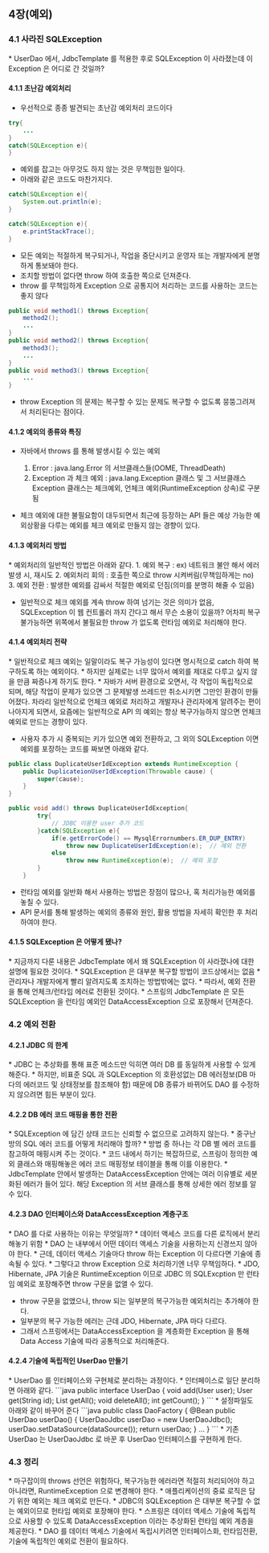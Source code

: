 <h2>4장(예외)</h2>
<h3>4.1 사라진 SQLException</h3>
* UserDao 에서, JdbcTemplate 를 적용한 후로 SQLException 이 사라졌는데 이 Exception 은 어디로 간 것일까?
<h4>4.1.1 초난감 예외처리</h4>
  
* 우선적으로 종종 발견되는 초난감 예외처리 코드이다
```java
try{
    ...
}
catch(SQLException e){
}
```
* 예외를 잡고는 아무것도 하지 않는 것은 무책임한 일이다.
* 아래와 같은 코드도 마찬가지다.

```java
catch(SQLException e){
    System.out.println(e);
}
```
```java
catch(SQLException e){
    e.printStackTrace();
}
```
* 모든 예외는 적절하게 복구되거나, 작업을 중단시키고 운영자 또는 개발자에게 분명하게 통보돼야 한다.
* 조치할 방법이 없다면 throw 하여 호출한 쪽으로 던져준다.
* throw 를 무책임하게 Exception 으로 공통지어 처리하는 코드를 사용하는 코드는 좋지 않다
```java
public void method1() throws Exception{
    method2();
    ...
}
public void method2() throws Exception{
    method3();
    ...
}
public void method3() throws Exception{
    ...
}
```
* throw Exception 의 문제는 복구할 수 있는 문제도 복구할 수 없도록 뭉뚱그려져서 처리된다는 점이다.
<h4>4.1.2 예외의 종류와 특징</h4>
  
* 자바에서 throws 를 통해 발생시킬 수 있는 예외
    1. Error : java.lang.Error 의 서브클래스들(OOME, ThreadDeath)
    2. Exception 과 체크 예외 : java.lang.Exception 클래스 및 그 서브클래스
    Exception 클래스는 체크예외, 언체크 예외(RuntimeException 상속)로 구분됨
       
* 체크 예외에 대한 불필요함이 대두되면서 최근에 등장하는 API 들은 예상 가능한 예외상황을
다루는 예외를 체크 예외로 만들지 않는 경향이 있다.
  
<h4>4.1.3 예외처리 방법</h4>
* 예외처리의 일반적인 방법은 아래와 같다.
    1. 예외 복구 : ex) 네트워크 불안 해서 에러 발생 시, 재시도
    2. 예외처리 회의 : 호출한 쪽으로 throw 시켜버림(무책임하게는 no)
    3. 예외 전환 : 발생한 예외를 감싸서 적절한 예외로 던짐(의미를 분명히 해줄 수 있음)
    
* 일반적으로 체크 예외를 계속 throw 하여 넘기는 것은 의미가 없음, SQLException 이 웹 컨트롤러 까지 간다고 해서 
무슨 소용이 있을까? 어차피 복구 불가능하면 위쪽에서 불필요한 throw 가 없도록 런타임 예외로 처리해야 한다.
  
<h4>4.1.4 예외처리 전략</h4>
* 일반적으로 체크 예외는 일말이라도 복구 가능성이 있다면 명시적으로 catch 하여 복구하도록 하는 예외이다.
* 하지만 실제로는 너무 많아서 예외를 제대로 다루고 싶지 않을 만큼 짜증나게 하기도 한다.
* 자바가 서버 환경으로 오면서, 각 작업이 독립적으로 되며, 해당 작업이 문제가 있으면 그 문제발생 쓰레드만 취소시키면 그만인 환경이 만들어졌다.
  차라리 일반적으로 언체크 예외로 처리하고 개발자나 관리자에게 알려주는 편이 나아지게 되면서, 요즘에는 일반적으로 API 의 예외는 항상 복구가능하지 않으면
  언체크 예외로 만드는 경향이 있다.
  
* 사용자 추가 시 중복되는 키가 있으면 예외 전환하고, 그 외의 SQLException 이면 예외를 포장하는 코드를 짜보면 아래와 같다.
```java
public class DuplicateUserIdException extends RuntimeException {
    public DuplicateionUserIdException(Throwable cause) {
        super(cause);
    }
}
```
```java
public void add() throws DuplicateUserIdException{
        try{
            // JDBC 이용한 user 추가 코드
        }catch(SQLException e){
            if(e.getErrorCode() == MysqlErrornumbers.ER_DUP_ENTRY)
                throw new DuplicateUserIdException(e);  // 예외 전환
            else
                throw new RuntimeException(e);  // 예외 포장
        }
    }
```
* 런타임 예외를 일반화 해서 사용하는 방법은 장점이 많으나, 혹 처리가능한 예외를 놓칠 수 있다.
* API 문서를 통해 발생하는 예외의 종류와 원인, 활용 방법을 자세히 확인한 후 처리하여야 한다.

<h4>4.1.5 SQLException 은 어떻게 됐나?</h4>
* 지금까지 다룬 내용은 JdbcTemplate 에서 왜 SQLException 이 사라졌나에 대한 설명에 필요한 것이다.
* SQLException 은 대부분 복구할 방법이 코드상에서는 없음
* 관리자나 개발자에게 빨리 알려지도록 조치하는 방법밖에는 없다.
* 따라서, 예외 전환을 통해 언체크/런타임 에러로 전환된 것이다.
* 스프링의 JdbcTemplate 은 모든 SQLException 을 런타임 예외인 DataAccessException 으로 포장해서 던져준다.

<h3>4.2 예외 전환</h3>
<h4>4.2.1 JDBC 의 한계</h4>
* JDBC 는 추상화를 통해 표준 메소드만 익히면 여러 DB 를 동일하게 사용할 수 있게 해준다.
* 하지만, 비표준 SQL 과 SQLException 의 호환성없는 DB 에러정보(DB 마다의 에러코드 및 상태정보를 참조해야 함) 때문에 
DB 종류가 바뀌어도 DAO 를 수정하지 않으려면 힘든 부분이 있다.
  
<h4>4.2.2 DB 에러 코드 매핑을 통한 전환</h4>
* SQLException 에 담긴 상태 코드는 신뢰할 수 없으므로 고려하지 않는다.
* 중구난방의 SQL 에러 코드를 어떻게 처리해야 할까?
* 방법 중 하나는 각 DB 별 에러 코드를 참고하여 매핑시켜 주는 것이다.
* 코드 내에서 하기는 복잡하므로, 스프링이 정의한 예외 클래스와 매핑해놓은 에러 코드 매핑정보 테이블을 통해 이를 이용한다.
* JdbcTemplate 안에서 발생하는 DataAccessException 안에는 여러 이유별로 세분화된 에러가 들어 있다. 해당 Exception 의 
서브 클래스를 통해 상세한 에러 정보를 알 수 있다.
  
<h4>4.2.3 DAO 인터페이스와 DataAccessException 계층구조</h4>
* DAO 를 다로 사용하는 이유는 무엇일까?
* 데이터 액세스 코드를 다른 로직에서 분리해놓기 위함
* DAO 는 내부에서 어떤 데이터 액세스 기술을 사용하는지 신경쓰지 않아야 한다.
* 근데, 데이터 액세스 기술마다 throw 하는 Exception 이 다르다면 기술에 종속될 수 있다.
* 그렇다고 throw Exception 으로 처리하기엔 너무 무책임하다.
* JDO, Hibernate, JPA 기술은 RuntimeException 이므로 JDBC 의 SQLExcption 만 
런타임 예외로 포장해주면 throw 구문을 없앨 수 있다.
  
* throw 구문을 없앴으나, throw 되는 일부분의 복구가능한 예외처리는 추가해야 한다.
* 일부분의 복구 가능한 에러는 근데 JDO, Hibernate, JPA 마다 다르다.
* 그래서 스프링에서는 DataAccessException 을 계층화한 Exception 을 통해 
Data Access 기술에 따라 공통적으로 처리해준다.
  
<h4>4.2.4 기술에 독립적인 UserDao 만들기</h4>
* UserDao 를 인터페이스와 구현체로 분리하는 과정이다.
* 인터페이스로 일단 분리하면 아래와 같다.
```java
public interface UserDao {
    void add(User user);
    User get(String id);
    List<User> getAll();
    void deleteAll();
    int getCount();
}
```
* 설정파일도 아래와 같이 바꾸어 준다
```java
public class DaoFactory {
    @Bean
    public UserDao userDao() {
        UserDaoJdbc userDao = new UserDaoJdbc();
        userDao.setDataSource(dataSource());
        return userDao;
    }
    ...
}
```
* 기존 UserDao 는 UserDaoJdbc 로 바꾼 후 UserDao 인터페이스를 구현하게 한다.

<h3>4.3 정리</h3>
* 마구잡이의 throws 선언은 위험하다, 복구가능한 에러라면 적절히 처리되어야 하고 아니라면, RuntimeException 으로 변경해야 한다.
* 애플리케이션의 중료 로직은 담기 위한 예외는 체크 예외로 만든다.
* JDBC의 SQLException 은 대부분 복구할 수 없는 예외이므로 헌타임 예외로 포장해야 한다.
* 스프링은 데이터 액세스 기술에 독립적으로 사용할 수 있도록 DataAccessException 이라는 추상화된 런타임 예외 계층을 제공한다.
* DAO 를 데이터 액세스 기술에서 독립시키려면 인터페이스화, 런타임전환, 기술에 독립적인 예외로 전환이 필요하다.